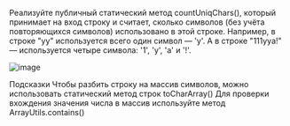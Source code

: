 Реализуйте публичный статический метод countUniqChars(), который принимает на вход строку и считает, сколько символов (без учёта повторяющихся символов) использовано в этой строке. Например, в строке "yy" используется всего один символ — 'y'. А в строке "111yya!" — используется четыре символа: '1', 'y', 'a' и '!'.

![image](https://user-images.githubusercontent.com/101862494/208894153-00716a03-4f08-4018-b680-ba6869f9f26e.png)

Подсказки
Чтобы разбить строку на массив символов, можно использовать статический метод строк toCharArray()
Для проверки вхождения значения числа в массив используйте метод ArrayUtils.contains()
